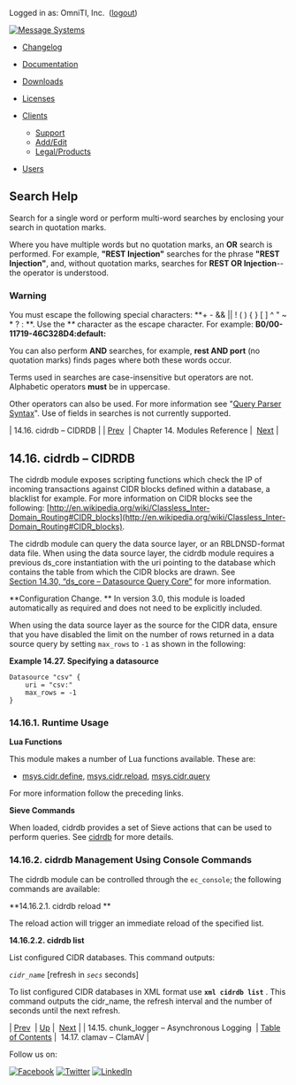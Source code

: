 Logged in as: OmniTI, Inc.  ([logout](https://support.messagesystems.com/logout.php))

[![Message Systems](https://support.messagesystems.com/images/ms-white205.png)](https://support.messagesystems.com/start.php) 

*   [Changelog](https://support.messagesystems.com/start.php?show=changelog)
*   [Documentation](https://support.messagesystems.com/docs/)
*   [Downloads](https://support.messagesystems.com/start.php)

*   [Licenses](https://support.messagesystems.com/license_summary.php)
*   <a href="">Clients</a>
    *   [Support](https://support.messagesystems.com/cs.php)
    *   [Add/Edit](https://support.messagesystems.com/edit_client.php)
    *   [Legal/Products](https://support.messagesystems.com/edit_products.php)
*   [Users](https://support.messagesystems.com/edit_customer.php)

## Search Help

Search for a single word or perform multi-word searches by enclosing your search in quotation marks.

Where you have multiple words but no quotation marks, an **OR** search is performed. For example, **"REST Injection"** searches for the phrase **"REST Injection"**, and, without quotation marks, searches for **REST OR Injection**--the operator is understood.

### Warning

You must escape the following special characters: **+ - && || ! ( ) { } [ ] ^ " ~ * ? : \**. Use the **\** character as the escape character. For example: **B0/00-11719-46C328D4\:default\:**

You can also perform **AND** searches, for example, **rest AND port** (no quotation marks) finds pages where both these words occur.

Terms used in searches are case-insensitive but operators are not. Alphabetic operators **must** be in uppercase.

Other operators can also be used. For more information see "[Query Parser Syntax](https://lucene.apache.org/core/old_versioned_docs/versions/3_0_0/queryparsersyntax.html)". Use of fields in searches is not currently supported.

| 14.16. cidrdb – CIDRDB |
| [Prev](modules.chunk_logger.php)  | Chapter 14. Modules Reference |  [Next](modules.clamav.php) |

## 14.16. cidrdb – CIDRDB

<a class="indexterm" name="idp18362000"></a>

The cidrdb module exposes scripting functions which check the IP of incoming transactions against CIDR blocks defined within a database, a blacklist for example. For more information on CIDR blocks see the following: [http://en.wikipedia.org/wiki/Classless_Inter-Domain_Routing#CIDR_blocks](http://en.wikipedia.org/wiki/Classless_Inter-Domain_Routing#CIDR_blocks).

The cidrdb module can query the data source layer, or an RBLDNSD-format data file. When using the data source layer, the cidrdb module requires a previous ds_core instantiation with the uri pointing to the database which contains the table from which the CIDR blocks are drawn. See [Section 14.30, “ds_core – Datasource Query Core”](modules.ds_core.php "14.30. ds_core – Datasource Query Core") for more information.

**Configuration Change. ** In version 3.0, this module is loaded automatically as required and does not need to be explicitly included.

When using the data source layer as the source for the CIDR data, ensure that you have disabled the limit on the number of rows returned in a data source query by setting `max_rows` to `-1` as shown in the following:

<a name="example.cidrdb.csv"></a>

**Example 14.27. Specifying a datasource**

```
Datasource "csv" {
    uri = "csv:"
    max_rows = -1
}
```

### 14.16.1. Runtime Usage

**Lua Functions**

This module makes a number of Lua functions available. These are:

*   [msys.cidr.define](lua.ref.msys.cidr.define.php "msys.cidr.define"), [msys.cidr.reload](lua.ref.msys.cidr.reload.php "msys.cidr.reload"), [msys.cidr.query](lua.ref.msys.cidr.query.php "msys.cidr.query")

For more information follow the preceding links.

**Sieve Commands**

When loaded, cidrdb provides a set of Sieve actions that can be used to perform queries. See [cidrdb](sieve.ref.cidrdb.php "cidrdb") for more details.

### 14.16.2. cidrdb Management Using Console Commands

The cidrdb module can be controlled through the `ec_console`; the following commands are available:

**14.16.2.1. cidrdb reload **

The reload action will trigger an immediate reload of the specified list.

**14.16.2.2. cidrdb list**

List configured CIDR databases. This command outputs:

*`cidr_name`* [refresh in *`secs`* seconds]

To list configured CIDR databases in XML format use **`xml cidrdb list`**             . This command outputs the cidr_name, the refresh interval and the number of seconds until the next refresh.

| [Prev](modules.chunk_logger.php)  | [Up](modules.php) |  [Next](modules.clamav.php) |
| 14.15. chunk_logger – Asynchronous Logging  | [Table of Contents](index.php) |  14.17. clamav – ClamAV |

Follow us on:

[![Facebook](https://support.messagesystems.com/images/icon-facebook.png)](http://www.facebook.com/messagesystems) [![Twitter](https://support.messagesystems.com/images/icon-twitter.png)](http://twitter.com/#!/MessageSystems) [![LinkedIn](https://support.messagesystems.com/images/icon-linkedin.png)](http://www.linkedin.com/company/message-systems)
